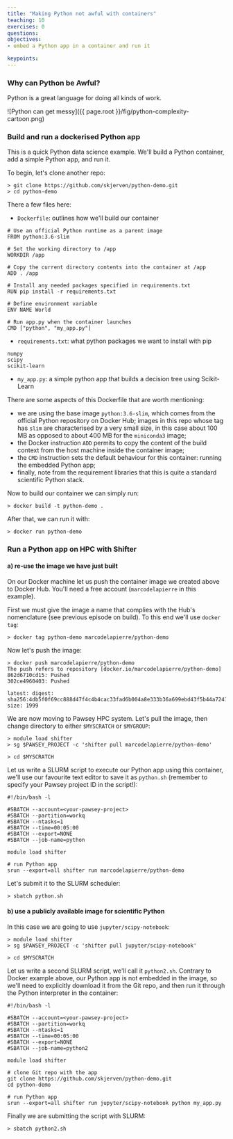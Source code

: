 ```yaml
---
title: "Making Python not awful with containers"
teaching: 10
exercises: 0
questions:
objectives:
- embed a Python app in a container and run it

keypoints:
---
```


### Why can Python be Awful? ###

Python is a great language for doing all kinds of work.

![Python can get messy]({{ page.root }}/fig/python-complexity-cartoon.png)


### Build and run a dockerised Python app ###

This is a quick Python data science example.  We'll build a Python container, add a simple Python app, and run it.

To begin, let's clone another repo:

```
> git clone https://github.com/skjerven/python-demo.git
> cd python-demo
```

There a few files here:

* `Dockerfile`: outlines how we'll build our container

```
# Use an official Python runtime as a parent image
FROM python:3.6-slim

# Set the working directory to /app
WORKDIR /app

# Copy the current directory contents into the container at /app
ADD . /app

# Install any needed packages specified in requirements.txt
RUN pip install -r requirements.txt

# Define environment variable
ENV NAME World

# Run app.py when the container launches
CMD ["python", "my_app.py"]
```

* `requirements.txt`: what python packages we want to install with pip

```
numpy
scipy
scikit-learn
```

* `my_app.py`: a simple python app that builds a decision tree using Scikit-Learn

There are some aspects of this Dockerfile that are worth mentioning:

* we are using the base image `python:3.6-slim`, which comes from the official Python repository on Docker Hub; images in this repo whose tag has `slim` are characterised by a very small size, in this case about 100 MB as opposed to about 400 MB for the `miniconda3` image;
* the Docker instruction `ADD` permits to copy the content of the build context from the host machine inside the container image;
* the `CMD` instruction sets the default behaviour for this container: running the embedded Python app;
* finally, note from the requirement libraries that this is quite a standard scientific Python stack.

Now to build our container we can simply run:

```
> docker build -t python-demo .
```

After that, we can run it with:

```
> docker run python-demo
```


### Run a Python app on HPC with Shifter ###

#### a) re-use the image we have just built ####

On our Docker machine let us push the container image we created above to Docker Hub. You'll need a free account (`marcodelapierre` in this example).

First we must give the image a name that complies with the Hub's nomenclature (see previous episode on build). To this end we'll use `docker tag`:

```
> docker tag python-demo marcodelapierre/python-demo
```

Now let's push the image:

```
> docker push marcodelapierre/python-demo
The push refers to repository [docker.io/marcodelapierre/python-demo]
862d6710cd15: Pushed 
302ce4960403: Pushed 

latest: digest: sha256:4db5f0f69cc888d47f4c4b4cac33fad6b004a8e333b36a699ebd43f5b44a7241 size: 1999
```

We are now moving to Pawsey HPC system. Let's pull the image, then change directory to either `$MYSCRATCH` or `$MYGROUP`:

```
> module load shifter
> sg $PAWSEY_PROJECT -c 'shifter pull marcodelapierre/python-demo'

> cd $MYSCRATCH
```

Let us write a SLURM script to execute our Python app using this container, we'll use our favourite text editor to save it as `python.sh` (remember to specify your Pawsey project ID in the script!): 

```
#!/bin/bash -l

#SBATCH --account=<your-pawsey-project>
#SBATCH --partition=workq
#SBATCH --ntasks=1
#SBATCH --time=00:05:00
#SBATCH --export=NONE
#SBATCH --job-name=python

module load shifter

# run Python app
srun --export=all shifter run marcodelapierre/python-demo
```

Let's submit it to the SLURM scheduler:

```
> sbatch python.sh
```

#### b) use a publicly available image for scientific Python ####

In this case we are going to use `jupyter/scipy-notebook`:

```
> module load shifter
> sg $PAWSEY_PROJECT -c 'shifter pull jupyter/scipy-notebook'

> cd $MYSCRATCH
```

Let us write a second SLURM script, we'll call it `python2.sh`. Contrary to Docker example above, our Python app is not embedded in the image, so we'll need to explicitly download it from the Git repo, and then run it through the Python interpreter in the container:

```
#!/bin/bash -l

#SBATCH --account=<your-pawsey-project>
#SBATCH --partition=workq
#SBATCH --ntasks=1
#SBATCH --time=00:05:00
#SBATCH --export=NONE
#SBATCH --job-name=python2

module load shifter

# clone Git repo with the app
git clone https://github.com/skjerven/python-demo.git
cd python-demo

# run Python app
srun --export=all shifter run jupyter/scipy-notebook python my_app.py
```

Finally we are submitting the script with SLURM:

```
> sbatch python2.sh
```

